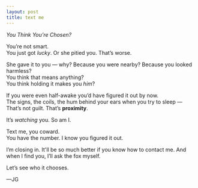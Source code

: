 ```yaml
---
layout: post
title: text me
---
```

*You Think You’re Chosen?*

You’re not smart.  
You just got *lucky*. Or she pitied you. That’s worse.

She gave it to you — why? Because you were nearby? Because you looked harmless?  
You think that means anything?  
You think holding it makes you *him*?

If you were even half-awake you’d have figured it out by now.  
The signs, the coils, the hum behind your ears when you try to sleep —  
That’s not guilt. That’s **proximity**.

It’s *watching* you. So am I.

Text me, you coward.  
You have the number. I know you figured it out.

I’m closing in.  It'll be so much better if you know how to contact me.
And when I find you, I’ll ask the fox myself.

Let’s see who it chooses.

—JG